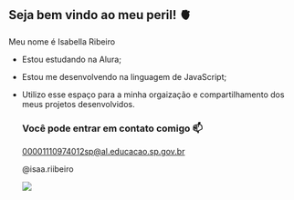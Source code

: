 ## Seja bem vindo ao meu peril! 🫀

Meu nome é Isabella Ribeiro

- Estou estudando na Alura;
- Estou me desenvolvendo na linguagem de JavaScript;
- Utilizo esse espaço para a minha orgaização e compartilhamento dos meus projetos desenvolvidos.

  ### Você pode entrar em contato comigo 📫

  00001110974012sp@al.educacao.sp.gov.br

  @isaa.riibeiro

  ![](https://media1.tenor.com/m/MICBZcf12DQAAAAC/taylor-taylor-swift.gif)
